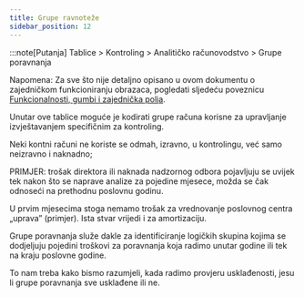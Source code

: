 ```yaml
---
title: Grupe ravnoteže
sidebar_position: 12
---
```


:::note[Putanja]
Tablice > Kontroling > Analitičko računovodstvo > Grupe poravnanja

Napomena: Za sve što nije detaljno opisano u ovom dokumentu o zajedničkom funkcioniranju obrazaca, pogledati sljedeću poveznicu  [Funkcionalnosti, gumbi i zajednička polja](/docs/guide/common).

Unutar ove tablice moguće je kodirati grupe računa korisne za upravljanje izvještavanjem specifičnim za kontroling.

Neki kontni računi ne koriste se odmah, izravno, u kontrolingu, već samo neizravno i naknadno;

PRIMJER: trošak direktora ili naknada nadzornog odbora pojavljuju se uvijek tek nakon što se naprave analize za pojedine mjesece, možda se čak odnoseći na prethodnu poslovnu godinu.

U prvim mjesecima stoga nemamo trošak za vrednovanje poslovnog centra „uprava” (primjer). Ista stvar vrijedi i za amortizaciju.

Grupe poravnanja služe dakle za identificiranje logičkih skupina kojima se dodjeljuju pojedini troškovi za poravnanja koja radimo unutar godine ili tek na kraju poslovne godine.

To nam treba kako bismo razumjeli, kada radimo provjeru usklađenosti, jesu li grupe poravnanja sve usklađene ili ne.

